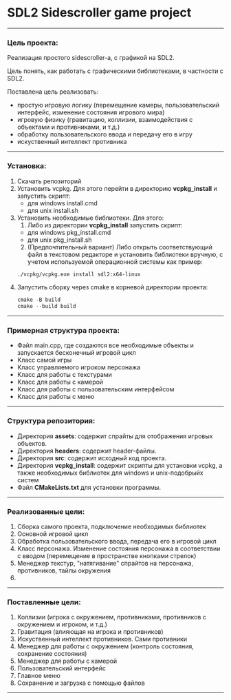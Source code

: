 # SDL2 Sidescroller game project

---

### Цель проекта:
Реализация простого sidescroller-a, с графикой на SDL2.

Цель понять, как работать с графическими библиотеками, в частности с SDL2.

Поставлена цель реализовать: 
- простую игровую логику (перемещение камеры, пользовательский интерфейс, изменение состояния игрового мира)
- игровую физику (гравитацию, коллизии, взаимодействия с объектами и противниками, и т.д.)
- обработку пользовательского ввода и передачу его в игру
- искуственный интеллект противника

---

### Установка:

1. Скачать репозиторий
2. Установить vcpkg. Для этого перейти в директорию **vcpkg_install** и запустить скрипт:
   - для windows install.cmd
   - для unix install.sh
3. Установить необходимые библиотеки. Для этого:
   1. Либо из директории **vcpkg_install** запустить скрипт:
   - для windows pkg_install.cmd
   - для unix pkg_install.sh
   2. (Предпочтительный вариант) Либо открыть соответствующий файл в текстовом редакторе и установить библиотеки вручную, с учетом используемой операционной системы
    как пример:
     ```bash
     ./vcpkg/vcpkg.exe install sdl2:x64-linux
     ``` 
5. Запустить сборку через cmake в корневой директории проекта:
   ```powershell
   cmake -B build
   cmake --build build
   ```

---

### Примерная структура проекта:

- Файл main.cpp, где создаются все необходимые объекты и запускается бесконечный игровой цикл
- Класс самой игры
- Класс управляемого игроком персонажа
- Класс для работы с текстурами
- Класс для работы с камерой
- Класс для работы с пользовательским интерфейсом
- Класс для работы с меню

--- 

### Структура репозитория:

- Директория **assets**: содержит спрайты для отображения игровых объектов.
- Директория **headers**: содержит header-файлы.
- Директория **src**: содержит исходный код проекта. 
- Директория **vcpkg_install**: содержит скрипты для установки vcpkg, а также необходимых библиотек для windows и unix-подобрыйх систем
- Файл **CMakeLists.txt** для установки программы.

---

### Реализованные цели:
1. Сборка самого проекта, подключение необходимых библиотек
2. Основной игровой цикл
3. Обработка пользовательского ввода, передача его в игровой цикл
4. Класс персонажа. Изменение состояния персонажа в соответствии с вводом (перемещение в пространстве кнопками стрелок)
5. Менеджер текстур, "натягивание" спрайтов на персонажа, противников, тайлы окружения
6. 

---

### Поставленные цели:
1. Коллизии (игрока с окружением, противниками, противников с окружением и игроком, и т.д.)
2. Гравитация (влияющая на игрока и противников)
3. Искуственный интеллект противников. Сами противники
4. Менеджер для работы с окружением (контроль состояния, сохранение состояния)
5. Менеджер для работы с камерой
6. Пользовательский интерфейс
7. Главное меню
8. Сохранение и загрузка с помощью файлов

---
